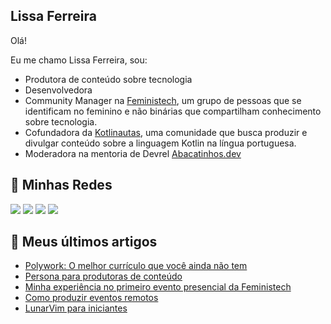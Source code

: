 ## Lissa Ferreira

Olá!

Eu me chamo Lissa Ferreira, sou:

- Produtora de conteúdo sobre tecnologia
- Desenvolvedora
- Community Manager na [Feministech](https://feministech.github.io/), um grupo de pessoas que se identificam no feminino e não binárias que compartilham conhecimento sobre tecnologia.
- Cofundadora da [Kotlinautas](https://linktr.ee/kotlinautas), uma comunidade que busca produzir e divulgar conteúdo sobre a linguagem Kotlin na língua portuguesa.
- Moderadora na mentoria de Devrel [Abacatinhos.dev](https://abacatinhos.dev/)


## 🔗 Minhas Redes

<a href="https://www.twitch.tv/lissatransborda"><img src="https://img.shields.io/badge/Twitch-9146FF?style=for-the-badge&logo=twitch&logoColor=white"></img></a>
<a href="https://twitter.com/lissatransborda"><img src="https://img.shields.io/badge/Twitter-1DA1F2?style=for-the-badge&logo=twitter&logoColor=white"></img></a>
<a href="https://dev.to/lissatransborda"><img src="https://img.shields.io/badge/dev.to-0A0A0A?style=for-the-badge&logo=dev.to&logoColor=white"></img></a>
<a href="https://www.linkedin.com/in/lissatransborda"><img src="https://img.shields.io/badge/LinkedIn-0077B5?style=for-the-badge&logo=linkedin&logoColor=white"></img></a>

## 📰 Meus últimos artigos

<!-- BLOG-POST-LIST:START -->
- [Polywork: O melhor currículo que você ainda não tem](https://dev.to/feministech/polywork-o-melhor-curriculo-que-voce-ainda-nao-tem-293b)
- [Persona para produtoras de conteúdo](https://dev.to/feministech/persona-para-produtoras-de-conteudo-n23)
- [Minha experiência no primeiro evento presencial da Feministech](https://dev.to/feministech/minha-experiencia-no-primeiro-evento-presencial-da-feministech-22n3)
- [Como produzir eventos remotos](https://dev.to/feministech/como-produzir-eventos-remotos-c3a)
- [LunarVim para iniciantes](https://dev.to/feministech/lunarvim-para-iniciantes-5829)
<!-- BLOG-POST-LIST:END -->
